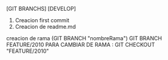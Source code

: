 [GIT BRANCHS]
[DEVELOP]

1. Creacion first commit
2. Creacion de readme.md

creacion de rama (GIT BRANCH "nombreRama")
GIT BRANCH FEATURE/2010
PARA CAMBIAR DE RAMA : GIT CHECKOUT "FEATURE/2010"

